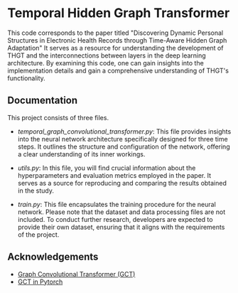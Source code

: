 
# Temporal Hidden Graph Transformer

This code corresponds to the paper titled "Discovering Dynamic Personal Structures in Electronic Health Records
through Time-Aware Hidden Graph Adaptation" It serves as a resource for understanding the development of THGT and the interconnections between layers in the deep learning architecture. By examining this code, one can gain insights into the implementation details and gain a comprehensive understanding of THGT's functionality.


## Documentation

This project consists of three files.
- *temporal_graph_convolutional_transformer.py*: This file provides insights into the neural network architecture specifically designed for three time steps. It outlines the structure and configuration of the network, offering a clear understanding of its inner workings.

- *utils.py*: In this file, you will find crucial information about the hyperparameters and evaluation metrics employed in the paper. It serves as a source for reproducing and comparing the results obtained in the study.

- *train.py*: This file encapsulates the training procedure for the neural network. Please note that the dataset and data processing files are not included. To conduct further research, developers are expected to provide their own dataset, ensuring that it aligns with the requirements of the project.


## Acknowledgements

 - [Graph Convolutional Transformer (GCT)](https://github.com/Google-Health/records-research/blob/master/graph-convolutional-transformer/README.md)
 - [GCT in Pytorch](https://github.com/dchang56/gct-pytorch)


